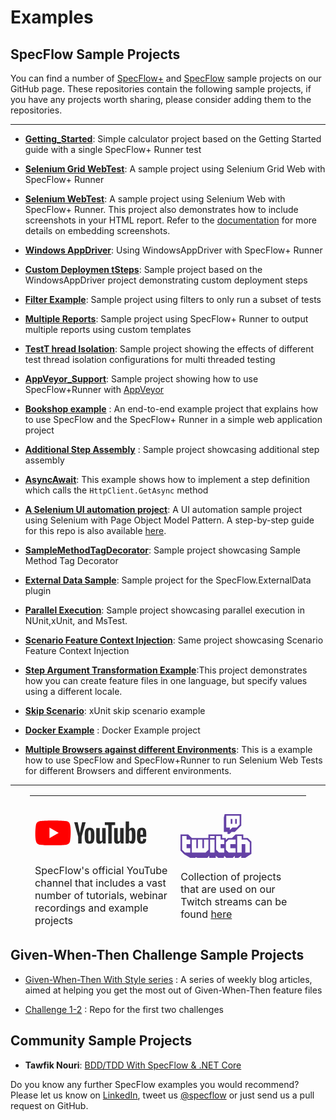 # Examples

## SpecFlow Sample Projects

You can find a number of [SpecFlow+](https://github.com/techtalk/SpecFlow.Plus.Examples) and [SpecFlow](https://github.com/techtalk/SpecFlow-Examples/) sample projects on our GitHub page. These repositories contain the following sample projects, if you have any projects worth sharing, please consider adding them to the repositories.

---

- [**Getting_Started**](https://github.com/SpecFlowOSS/SpecFlow.Plus.Examples/tree/master/Getting_Started): Simple calculator project based on the Getting Started guide with a single SpecFlow+ Runner test
- [**Selenium Grid WebTest**](https://github.com/SpecFlowOSS/SpecFlow.Plus.Examples/tree/master/SeleniumGridWebTest): A sample project using Selenium Grid Web with SpecFlow+ Runner
- [**Selenium WebTest**](https://github.com/SpecFlowOSS/SpecFlow.Plus.Examples/tree/master/SeleniumWebTest): A sample project using Selenium Web with SpecFlow+ Runner. This project also demonstrates how to include screenshots in your HTML report. Refer to the [documentation](https://docs.specflow.org/projects/specflow-runner/en/latest/Usage/Tutorial-Customising-Reports.html) for more details on embedding screenshots.
- [**Windows AppDriver**](https://github.com/SpecFlowOSS/SpecFlow.Plus.Examples/tree/master/WindowsAppDriver): Using WindowsAppDriver with SpecFlow+ Runner
- [**Custom Deploymen tSteps**](https://github.com/SpecFlowOSS/SpecFlow.Plus.Examples/tree/master/CustomDeploymentSteps): Sample project based on the WindowsAppDriver project demonstrating custom deployment steps
- [**Filter Example**](https://github.com/SpecFlowOSS/SpecFlow.Plus.Examples/tree/master/FilterExample): Sample project using filters to only run a subset of tests
- [**Multiple Reports**](https://github.com/SpecFlowOSS/SpecFlow.Plus.Examples/tree/master/MultipleReports): Sample project using SpecFlow+ Runner to output multiple reports using custom templates
- [**TestT hread Isolation**](https://github.com/SpecFlowOSS/SpecFlow.Plus.Examples/tree/master/TestThreadIsolation): Sample project showing the effects of different test thread isolation configurations for multi threaded testing
- [**AppVeyor_Support**](https://github.com/SpecFlowOSS/SpecFlow.Plus.Examples/tree/master/AppVeyor_Support): Sample project showing how to use SpecFlow+Runner with [AppVeyor](http://www.appveyor.com/)

- [**Bookshop example**](https://github.com/SpecFlowOSS/SpecFlow-Examples/tree/master/ASP.NET-MVC/BookShop) : An end-to-end example project that explains how to use SpecFlow and the SpecFlow+ Runner in a simple web application project

- [**Additional Step Assembly**](https://github.com/SpecFlowOSS/SpecFlow-Examples/tree/master/AdditionalStepAssembly) : Sample project showcasing additional step assembly

- [**AsyncAwait**](https://github.com/SpecFlowOSS/SpecFlow-Examples/tree/master/AsyncAwait): This example shows how to implement a step definition which calls the `HttpClient.GetAsync` method

- [**A Selenium UI automation project**](https://github.com/SpecFlowOSS/SpecFlow-Examples/tree/master/CalculatorSelenium): A UI automation sample project using Selenium with Page Object Model Pattern. A step-by-step guide for this repo is also available [here](https://docs.specflow.org/projects/specflow/en/latest/ui-automation/Selenium-with-Page-Object-Pattern.html).

- [**SampleMethodTagDecorator**](https://github.com/SpecFlowOSS/SpecFlow-Examples/tree/master/Decorators/SampleMethodTagDecorator): Sample project showcasing Sample Method Tag Decorator

- [**External Data Sample**](https://github.com/SpecFlowOSS/SpecFlow-Examples/tree/master/ExternalDataSample): Sample project for the SpecFlow.ExternalData plugin

- [**Parallel Execution**](https://github.com/SpecFlowOSS/SpecFlow-Examples/tree/master/ParallelExecution): Sample project showcasing parallel execution in NUnit,xUnit, and MsTest.

- [**Scenario Feature Context Injection**](https://github.com/SpecFlowOSS/SpecFlow-Examples/tree/master/Refactorings/ScenarioFeatureContextInjection): Same project showcasing Scenario Feature Context Injection

- [**Step Argument Transformation Example**](https://github.com/SpecFlowOSS/SpecFlow-Examples/tree/master/StepArgumentTransformationExample):This project demonstrates how you can create feature files in one language, but specify values using a different locale.

- [**Skip Scenario**](https://github.com/SpecFlowOSS/SpecFlow-Examples/tree/master/xUnit/SkipScenario): xUnit skip scenario example

- [**Docker Example**](https://github.com/SpecFlowOSS/SpecFlow.Plus.Examples/tree/master/DockerExample) : Docker Example project

- [**Multiple Browsers against different Environments**](https://github.com/SpecFlowOSS/SpecFlow.Plus.Examples/tree/master/MultipleBrowserAgainstDifferentEnvironments): This is a example how to use SpecFlow and SpecFlow+Runner to run Selenium   Web Tests for different Browsers and different environments.

---

<table border="0" style="width: 87.6784%; border-collapse: collapse; border-style: none; margin-left: auto; margin-right: auto; height: 214px;">
<tbody>
<tr style="height: 230px;">
<td style="width: 47.8261%; height: 230px;"><a href="https://www.youtube.com/channel/UCD0cb6YaIC7Dpmi5RXCwdWQ"><svg xmlns="http://www.w3.org/2000/svg" xmlns:xlink="http://www.w3.org/1999/xlink" viewbox="0 0 492 110" xmlns:v="https://vecta.io/nano" style="height: 40px; display: block; margin-bottom: 30px; margin-top: 20px;"><path d="M154.3 17.5a19.6 19.6 0 0 0-13.8-13.8C128.4.4 79.7.4 79.7.4S31 .5 18.9 3.8A19.6 19.6 0 0 0 5.1 17.6C1.44 39.1.02 71.86 5.2 92.5A19.6 19.6 0 0 0 19 106.3c12.1 3.3 60.8 3.3 60.8 3.3s48.7 0 60.8-3.3a19.6 19.6 0 0 0 13.8-13.8c3.86-21.53 5.05-54.27-.1-75z" fill="red"></path><path fill="#fff" d="M64.2 78.4L104.6 55 64.2 31.6z"></path><g fill="#282828"><path d="M227.9 99.7c-3.1-2.1-5.3-5.3-6.6-9.7s-1.9-10.2-1.9-17.5v-9.9c0-7.3.7-13.3 2.2-17.7 1.5-4.5 3.8-7.7 7-9.7s7.3-3.1 12.4-3.1c5 0 9.1 1 12.1 3.1s5.3 5.3 6.7 9.7 2.1 10.3 2.1 17.6v9.9c0 7.3-.7 13.1-2.1 17.5s-3.6 7.6-6.7 9.7c-3.1 2-7.3 3.1-12.5 3.1-5.4.1-9.6-1-12.7-3zM245.2 89c.9-2.2 1.3-5.9 1.3-10.9V56.8c0-4.9-.4-8.5-1.3-10.7-.9-2.3-2.4-3.4-4.5-3.4s-3.5 1.1-4.4 3.4-1.3 5.8-1.3 10.7v21.3c0 5 .4 8.7 1.2 10.9s2.3 3.3 4.5 3.3c2.1 0 3.6-1.1 4.5-3.3zm219.2-16.3v3.5l.4 9.9c.3 2.2.8 3.8 1.6 4.8s2.1 1.5 3.8 1.5c2.3 0 3.9-.9 4.7-2.7.9-1.8 1.3-4.8 1.4-8.9l13.3.8c.1.6.1 1.4.1 2.4 0 6.3-1.7 11-5.2 14.1s-8.3 4.7-14.6 4.7c-7.6 0-12.9-2.4-15.9-7.1s-4.6-12.1-4.6-22V61.6c.34-17 3.33-29.45 20.9-29.5 5.3 0 9.3 1 12.1 2.9s4.8 4.9 6 9 1.7 9.7 1.7 16.9v11.7h-25.7zm2-28.8c-.8 1-1.3 2.5-1.6 4.7s-.4 10-.4 10v4.9h11.2v-4.9c0 4.9-.1-7.7-.4-10s-.8-3.9-1.6-4.8-2-1.4-3.6-1.4c-1.7.1-2.9.6-3.6 1.5zM190.5 71.4L173 8.2h15.3s7.15 31.7 9.6 46.6h.4c2.78-15.82 9.8-46.6 9.8-46.6h15.3l-17.7 63.1v30.3h-15.1V71.4z"></path><path id="A" d="M311.5 33.4v68.3h-12l-1.3-8.4h-.3c-3.3 6.3-8.2 9.5-14.7 9.5-11.77-.03-13.08-10-13.2-18.4v-51h15.4v50.1c0 3 .3 5.2 1 6.5 1.42 2.78 5.1 2.07 7.1.7a8 8 0 0 0 2.7-3.1V33.4z" fill="#282828"></path><path d="M353.3 20.6H338v81.1h-15V20.6h-15.3V8.2h45.5v12.4zm87.9 23.7c-.9-4.3-2.4-7.4-4.5-9.4-2.1-1.9-4.9-2.9-8.6-2.9a14.1 14.1 0 0 0-7.9 2.4c-2.5 1.6-4.3 3.7-5.7 6.3h-.1v-36h-14.8v96.9h12.7l1.6-6.5h.3a14 14 0 0 0 5.3 5.5c2.4 1.3 5 2 7.9 2 5.2 0 9-2.4 11.5-7.2 2.4-4.8 3.7-12.3 3.7-22.4V62.2c0-7.6-.5-13.6-1.4-17.9zm-14.1 27.9c0 5-.2 8.9-.6 11.7s-1.1 4.8-2.1 6-2.3 1.8-3.9 1.8c-3.1-.1-4.86-1.5-6.1-3.6V49.3c.5-1.9 1.4-3.4 2.7-4.6 2.2-2.47 5.96-2.5 7.7 0 .9 1.2 1.4 3.3 1.8 6.2.3 2.9.5 7 .5 12.4z"></path></g><use xlink:href="#A" x="78.9"></use></svg></a>SpecFlow's official YouTube channel that includes a vast number of tutorials, webinar recordings and example projects</td>
  
<td style="width: 42.7674%; height: 230px;"><a href="https://twitch.tv/SpecFlow"><svg xmlns="http://www.w3.org/2000/svg" viewbox="0 0 454.931 280.766" style="height: 70px; display: block; margin-bottom: 20px;"><path d="M379.551 67.59l-18.203 18.2h-28.593l-15.599 15.597V85.79H293.76V10.399h85.792v57.19zM283.356 0l-5.198 20.799v93.586h23.4v13.002h12.994l13.003-13.002h20.795l41.594-41.589V0H283.356z" fill="#6441a5" fill-rule="evenodd"></path><path d="M322.355 62.394h10.399V31.193h-10.399v31.201zm28.595 0h10.398V31.193H350.95v31.201zM444.54 181.98l-18.195-18.194h-33.8v-23.4h-28.601v106.587h28.601v-54.596h23.394v54.596h28.601v-64.994zm-90.988-18.194h-44.195l-18.198 18.193v46.792l18.198 18.202h44.195v-28.594h-33.8v-26.002h33.8v-28.591zm-72.792 0h-23.393v-23.4h-28.602v88.385l18.199 18.202h33.796v-28.594h-23.393v-26.002h23.393v-28.591zm-62.393-23.4h-28.594v13.003h28.594v-13.003zm0 23.4h-28.594v83.185h28.594v-83.185zm-38.992 0h-28.596v54.593h-10.396v-54.593h-28.598v54.593h-10.394v-54.593H72.789v83.187h88.391l18.195-18.202v-64.985zm-116.984 0H38.996v-23.4H10.4v88.385l18.197 18.202h33.794v-28.594H38.996v-26.002h23.395v-28.591zm392.54 12.993v77.988l-38.992 25.999h-25.995v-13.003l-18.197 13.003h-23.394v-13.003l-12.994 13.003h-41.596l-13.003-13.003-2.603 13.003h-36.389l-14.881-13.003-.834 13.003h-41.246l-1.459-13.003-11.165 13.003h-63l-13-5.2v5.2H62.39l-38.996-23.403L0 233.978V129.99h49.396l23.393 23.399h106.586v-23.4h88.386v23.4h23.398v12.994l13.002-12.994h25.991l23.4-23.4h49.392v23.4h28.597l23.39 23.39z" fill="#6441a5" fill-rule="evenodd"></path></svg></a> Collection of projects that are used on our Twitch streams can be found <a href="https://github.com/SpecFlowOSS/Streaming-Projects">here</a></td>
</tr>
</tbody>
</table>

## Given-When-Then Challenge Sample Projects

- [Given-When-Then With Style series](https://specflow.org/2020/the-given-when-then-with-style-challenge/) : A series of weekly blog articles, aimed at helping you get the most out of Given-When-Then feature files

- [Challenge 1-2](https://github.com/SpecFlowOSS/gwt-with-style-challenge1-2) : Repo for the first two challenges

## Community Sample Projects

- **Tawfik Nouri**: [BDD/TDD With SpecFlow & .NET Core](https://github.com/tawfiknouri/BDD-TDD_ParkingCostCalculator_SpecFlow)

Do you know any further SpecFlow examples you would recommend? Please let us know on [LinkedIn](https://www.linkedin.com/company/specflow), tweet us [@specflow](https://twitter.com/specflow) or just send us a pull request on GitHub.
